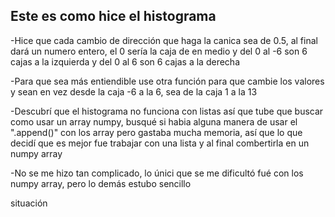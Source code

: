 ## Este es como hice el histograma
<p>-Hice que cada cambio de dirección que haga la canica sea de 0.5, al final dará un numero entero, el 0 sería la caja de en medio y del 0 al -6 son 6 cajas a la izquierda y del 0 al 6 son 6 cajas a la derecha</p>
<p>-Para que sea más entiendible use otra función para que cambie los valores y sean en vez desde la caja -6 a la 6, sea de la caja 1 a la 13</p>
<p>-Descubrí que el histograma no funciona con listas así que tube que buscar como usar un array numpy, busqué si habia alguna manera de usar el ".append()" con los array pero gastaba mucha memoria, así que lo que decidí que es mejor fue trabajar con una lista y al final combertirla en un numpy array</p>
<p>-No se me hizo tan complicado, lo únici que se me dificultó fué con los numpy array, pero lo demás estubo sencillo</p>situación</p>
